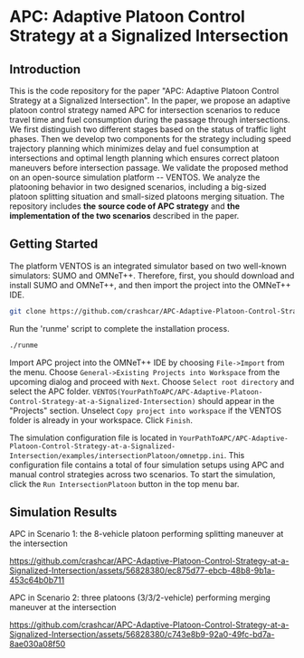 # APC: Adaptive Platoon Control Strategy at a Signalized Intersection

## Introduction

This is the code repository for the paper "APC: Adaptive Platoon Control Strategy at a Signalized Intersection". In the paper, we propose an adaptive platoon control strategy named APC for intersection scenarios to reduce travel time and fuel consumption during the passage through intersections. We first distinguish two different stages based on the status of traffic light phases. Then we develop two components for the strategy including speed trajectory planning which minimizes delay and fuel consumption at intersections and optimal length planning which ensures correct platoon maneuvers before intersection passage. We validate the proposed method on an open-source simulation platform -- VENTOS. We analyze the platooning behavior in two designed scenarios, including a big-sized platoon splitting situation and small-sized platoons merging situation.  The repository includes **the** **source code of APC strategy** and **the implementation of the two scenarios** described in the paper.

## Getting Started

The platform VENTOS is an integrated simulator based on two well-known simulators: SUMO and OMNeT++. Therefore, first, you should download and install SUMO and OMNeT++, and then import the project into the OMNeT++ IDE. 

```sh
git clone https://github.com/crashcar/APC-Adaptive-Platoon-Control-Strategy-at-a-Signalized-Intersection.git
```

Run the 'runme' script to complete the installation process.

```sh
./runme
```

Import APC project into the OMNeT++ IDE by choosing `File->Import` from the menu. Choose `General->Existing Projects into Workspace` from the upcoming dialog and proceed with `Next`. Choose `Select root directory` and select the APC folder. `VENTOS(YourPathToAPC/APC-Adaptive-Platoon-Control-Strategy-at-a-Signalized-Intersection)` should appear in the "Projects" section. Unselect `Copy project into workspace` if the VENTOS folder is already in your workspace. Click `Finish`.

The simulation configuration file is located in `YourPathToAPC/APC-Adaptive-Platoon-Control-Strategy-at-a-Signalized-Intersection/examples/intersectionPlatoon/omnetpp.ini`. This configuration file contains a total of four simulation setups using APC and manual control strategies across two scenarios. To start the simulation, click the `Run IntersectionPlatoon` button in the top menu bar.

## Simulation Results
APC in Scenario 1: the 8-vehicle platoon performing splitting maneuver at the intersection

https://github.com/crashcar/APC-Adaptive-Platoon-Control-Strategy-at-a-Signalized-Intersection/assets/56828380/ec875d77-ebcb-48b8-9b1a-453c64b0b711

APC in Scenario 2: three platoons (3/3/2-vehicle) performing merging maneuver at the intersection

https://github.com/crashcar/APC-Adaptive-Platoon-Control-Strategy-at-a-Signalized-Intersection/assets/56828380/c743e8b9-92a0-49fc-bd7a-8ae030a08f50
